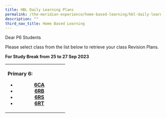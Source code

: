 ```yaml
---
title: HBL Daily Learning Plans
permalink: /the-meridian-experience/home-based-learning/hbl-daily-learning-plans/
description: ""
third_nav_title: Home Based Learning
---
```

Dear P6 Students  
  
Please select class from the list below to retrieve your class Revision Plans.

<b>For&nbsp;Study Break from 25 to 27 Sep 2023</b>
 
<table>
<tbody><tr>
<th style="width: 178px;">
  <p style="text-align: left;">Primary 6: <br>
</p><ul>	
	<li>
<a target="blank" href="/files/The%20Meridian%20Experience/HBL/2023/p6ca_sb_25_to_27_sep_2023.pdf">6CA</a></li>
<li><a target="blank" href="/files/The%20Meridian%20Experience/HBL/2023/p6rb_sb_25_to_27_sep_2023.pdf">6RB</a></li>
<li><a target="blank" href="/files/The%20Meridian%20Experience/HBL/2023/p6rs_sb_25_to%2027_sep_2023.pdf">6RS</a></li>
<li><a target="blank" href="/files/The%20Meridian%20Experience/HBL/2023/p6rt_sb_25_to_27_sep_2023.pdf">6RT</a></li>
	<p></p>
	</ul>
  </th></tr></tbody></table>